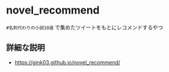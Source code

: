 # novel_recommend
`#名刺代わりの小説10選` で集めたツイートをもとにレコメンドするやつ

## 詳細な説明
 - https://gink03.github.io/novel_recommend/
